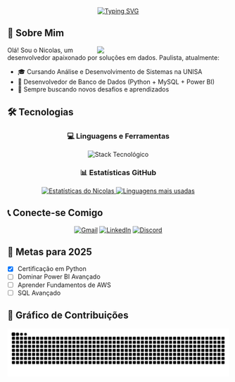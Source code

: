 <div align="center">
  <a href="https://git.io/typing-svg">
    <img src="https://readme-typing-svg.demolab.com?font=Fira+Code&weight=600&size=32&duration=4000&pause=1000&color=FF00F6&center=true&vCenter=true&width=540&lines=%F0%9F%9A%80+Bem-vindo+ao+meu+perfil!+%F0%9F%8E%89;%F0%9F%92%BB%7C+Entusiasta+de+Dados;%F0%9F%92%BB%7C+Programador+em+Java" alt="Typing SVG">
  </a>
</div>

## 🌟 Sobre Mim

<p align="center">
  <img align="right" width="300" src="https://media0.giphy.com/media/v1.Y2lkPTc5MGI3NjExY2ZzYnluZmR6OXVlZmowbW1mbzRiMGhyODExczA3ejZyc3owazdpMSZlcD12MV9pbnRlcm5hbF9naWZfYnlfaWQmY3Q9Zw/a692I53FP9XtvM4YCc/giphy.gif">
  
  Olá! Sou o Nicolas, um desenvolvedor apaixonado por soluções em dados. Paulista, atualmente:
  
  - 🎓 Cursando Análise e Desenvolvimento de Sistemas na UNISA
  - 💼 Desenvolvedor de Banco de Dados (Python + MySQL + Power BI)
  - 🚀 Sempre buscando novos desafios e aprendizados
    
 
  
 
</p>

## 🛠 Tecnologias

<div align="center">
  
  ### 💻 Linguagens e Ferramentas
  
  <img src="https://skillicons.dev/icons?i=python,mysql,java,html,css,github,vscode,powerbi" alt="Stack Tecnológico" />
  
  ### 📊 Estatísticas GitHub
  
  <a href="https://github.com/nicolaspsilva6">
    <img height="180em" src="https://github-readme-stats.vercel.app/api?username=nicolaspsilva6&show_icons=true&theme=dracula&hide_border=true&count_private=true&locale=pt-br" alt="Estatísticas do Nicolas"/>
    <img height="180em" src="https://github-readme-stats.vercel.app/api/top-langs/?username=nicolaspsilva6&layout=compact&theme=dracula&hide_border=true&locale=pt-br" alt="Linguagens mais usadas"/>
  </a>
</div>

## 📞 Conecte-se Comigo

<div align="center">
  
  [![Gmail](https://img.shields.io/badge/Gmail-D14836?style=for-the-badge&logo=gmail&logoColor=white)](mailto:Nicolas.pinheiro7@gmail.com)
  [![LinkedIn](https://img.shields.io/badge/LinkedIn-0077B5?style=for-the-badge&logo=linkedin&logoColor=white)](https://www.linkedin.com/in/nicolaspinheirodasilva)
  [![Discord](https://img.shields.io/badge/Discord-5865F2?style=for-the-badge&logo=discord&logoColor=white)](https://discordapp.com/users/seuID)
  
</div>

## 🎯 Metas para 2025

- [x] Certificação em Python
- [ ] Dominar Power BI Avançado
- [ ] Aprender Fundamentos de AWS
- [ ] SQL Avançado

## 🐍 Gráfico de Contribuições

<picture>
  <source media="(prefers-color-scheme: dark)" srcset="https://raw.githubusercontent.com/nicolaspsilva6/nicolaspsilva6/output/github-contribution-grid-snake-dark.svg" />
  <img alt="gráfico de contribuições do github em formato de cobra" src="https://raw.githubusercontent.com/nicolaspsilva6/nicolaspsilva6/output/github-contribution-grid-snake.svg" />
</picture>
